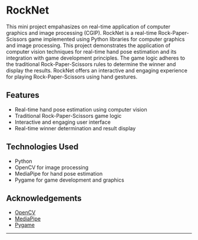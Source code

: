 # RockNet

This mini project empahasizes on real-time application of computer graphics and image processing (CGIP). RockNet is a real-time Rock-Paper-Scissors game implemented using Python libraries for computer graphics and image processing. This project demonstrates the application of computer vision techniques for real-time hand pose estimation and its integration with game development principles. The game logic adheres to the traditional Rock-Paper-Scissors rules to determine the winner and display the results. RockNet offers an interactive and engaging experience for playing Rock-Paper-Scissors using hand gestures.

## Features

- Real-time hand pose estimation using computer vision
- Traditional Rock-Paper-Scissors game logic
- Interactive and engaging user interface
- Real-time winner determination and result display

## Technologies Used

- Python
- OpenCV for image processing
- MediaPipe for hand pose estimation
- Pygame for game development and graphics

## Acknowledgements

- [OpenCV](https://opencv.org/)
- [MediaPipe](https://mediapipe.dev/)
- [Pygame](https://www.pygame.org/)

---

